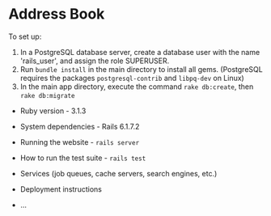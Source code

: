 # Address Book

To set up:

1. In a PostgreSQL database server, create a database user with the name 'rails_user', and assign the role SUPERUSER.
2. Run `bundle install` in the main directory to install all gems. (PostgreSQL requires the packages `postgresql-contrib` and `libpq-dev` on Linux)
3. In the main app directory, execute the command `rake db:create`, then `rake db:migrate`

* Ruby version - 3.1.3

* System dependencies - Rails 6.1.7.2

* Running the website - `rails server`

* How to run the test suite - `rails test`

* Services (job queues, cache servers, search engines, etc.)

* Deployment instructions

* ...
